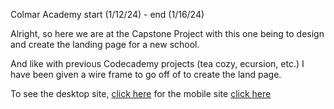 Colmar Academy start (1/12/24) - end (1/16/24)

Alright, so here we are at the Capstone Project with this one being to design and create the landing page for a new school. 

And like with previous Codecademy projects (tea cozy, ecursion, etc.) I have been given a wire frame to go off of to create the 
land page.

To see the desktop site, [click here](https://mrdrekc.github.io/Cap_Colmar-Academy/) for the mobile site [click here](https://mrdrekc.github.io/Cap_Colmar-Mobile/)
